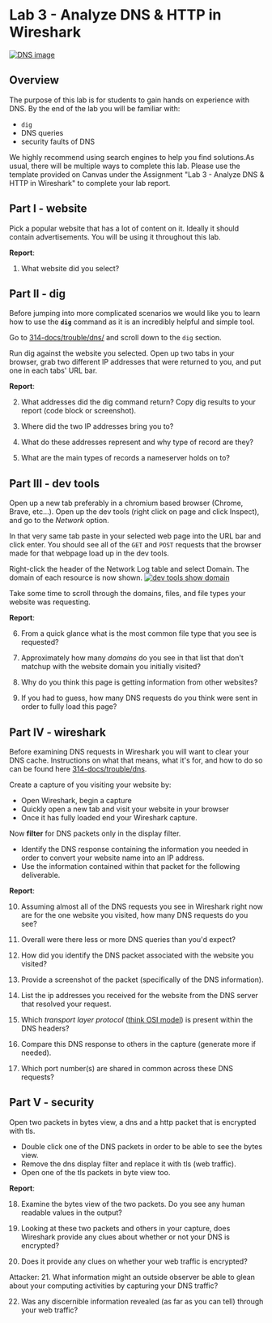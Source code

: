 # Lab 3 - Analyze DNS & HTTP in Wireshark
[![DNS image](https://www.elegantthemes.com/blog/wp-content/uploads/2018/03/what-is-dns.png)](https://www.elegantthemes.com/blog/wp-content/uploads/2018/03/what-is-dns.png)


## Overview
The purpose of this lab is for students to gain hands on experience with DNS. By the end of the lab you will be familiar with:

- `dig`
- DNS queries
- security faults of DNS

We highly recommend using search engines to help you find solutions.As usual, there will be multiple ways to complete this lab. Please use the template provided on Canvas under the Assignment "Lab 3 - Analyze DNS & HTTP in Wireshark" to complete your lab report.



## Part I - website
Pick a popular website that has a lot of content on it. Ideally it should contain advertisements. You will be using it throughout this lab.

**Report**: 

1. What website did you select?



## Part II - dig
Before jumping into more complicated scenarios we would like you to learn how to use the **`dig`** command as it is an incredibly helpful and simple tool.

Go to  <a href=" https://bwalchen.github.io/314-docs/trouble/dns/" target="_blank"> 314-docs/trouble/dns/</a> and scroll down to the `dig` section.

Run dig against the website you selected. Open up two tabs in your browser, grab two different IP addresses that were returned to you, and put one in each tabs' URL bar. 

**Report**: 

2. What addresses did the dig command return? Copy dig results to your report (code block or screenshot).

3. Where did the two IP addresses bring you to?

4. What do these addresses represent and why type of record are they?

5. What are the main types of records a nameserver holds on to?



## Part III - dev tools
Open up a new tab preferably in a chromium based browser (Chrome, Brave, etc...). Open up the dev tools (right click on page and click Inspect), and go to the *Network* option. 

In that very same tab paste in your selected web page into the URL bar and click enter. You should see all of the `GET` and `POST` requests that the browser made for that webpage load up in the dev tools.

Right-click the header of the Network Log table and select Domain. The domain of each resource is now shown.
[![dev tools show domain](https://developers.google.com/web/tools/chrome-devtools/network/imgs/tutorial/domain.png)](https://developers.google.com/web/tools/chrome-devtools/network/imgs/tutorial/domain.png)


Take some time to scroll through the domains, files, and file types your website was requesting.

**Report**: 

6. From a quick glance what is the most common file type that you see is requested?

7. Approximately how many *domains* do you see in that list that don't matchup with the website domain you initially visited?

8. Why do you think this page is getting information from other websites?

9. If you had to guess, how many DNS requests do you think were sent in order to fully load this page?



## Part IV - wireshark
Before examining DNS requests in Wireshark you will want to clear your DNS cache. Instructions on what that means, what it's for, and how to do so can be found here [314-docs/trouble/dns](https://bwalchen.github.io/314-docs/trouble/dns/#clear-dns-cache).


Create a capture of you visiting your website by: 

* Open Wireshark, begin a capture
* Quickly open a new tab and visit your website in your browser
* Once it has fully loaded end your Wireshark capture.

Now **filter** for DNS packets only in the display filter.

* Identify the DNS response containing the information you needed in order to convert your website name into an IP address.
* Use the information contained within that packet for the following deliverable.

**Report**: 

10. Assuming almost all of the DNS requests you see in Wireshark right now are for the one website you visited, how many DNS requests do you see? 

11. Overall were there less or more DNS queries than you'd expect?

12. How did you identify the DNS packet associated with the website you visited?

13. Provide a screenshot of the packet (specifically of the DNS information).

14. List the ip addresses you received for the website from the DNS server that resolved your request.

15. Which *transport layer protocol* ([think OSI model](https://bwalchen.github.io/314-docs/course-prep/osi/)) is present within the DNS headers?

16. Compare this DNS response to others in the capture (generate more if needed).

17. Which port number(s) are shared in common across these DNS requests?



## Part V - security
Open two packets in bytes view, a dns and a http packet that is encrypted with tls.
* Double click one of the DNS packets in order to be able to see the bytes view. 
* Remove the dns display filter and replace it with tls (web traffic). 
* Open one of the tls packets in byte view too.

**Report**: 

18. Examine the bytes view of the two packets. Do you see any human
    readable values in the output?

19. Looking at these two packets and others in your capture, does Wireshark provide any clues about whether or not your DNS is encrypted?

20. Does it provide any clues on whether your web traffic is encrypted?

Attacker:
21. What information might an outside observer be able to glean about your computing activities by capturing your DNS traffic?

22. Was any discernible information revealed (as far as you can tell) through your web traffic?